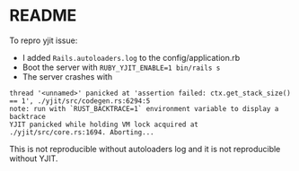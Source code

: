 # README

To repro yjit issue:

* I added `Rails.autoloaders.log` to the config/application.rb
* Boot the server with `RUBY_YJIT_ENABLE=1 bin/rails s`
* The server crashes with

```
thread '<unnamed>' panicked at 'assertion failed: ctx.get_stack_size() == 1', ./yjit/src/codegen.rs:6294:5
note: run with `RUST_BACKTRACE=1` environment variable to display a backtrace
YJIT panicked while holding VM lock acquired at ./yjit/src/core.rs:1694. Aborting...
```

This is not reproducible without autoloaders log and it is not reproducible without YJIT.

